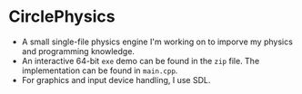 # CirclePhysics
- A small single-file physics engine I'm working on to imporve my physics and programming knowledge.
- An interactive 64-bit `exe`  demo can be found in the `zip` file. The implementation can be found in `main.cpp`.
- For graphics and input device handling, I use SDL.
